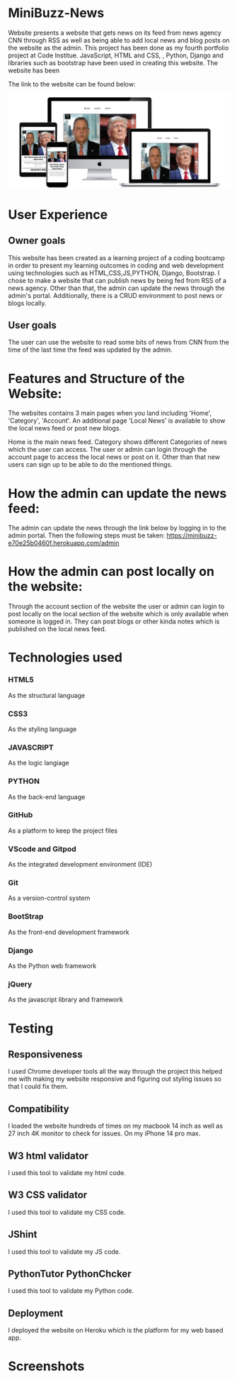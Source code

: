 # MiniBuzz-News

Website presents a website that gets news on its feed from news agency CNN through RSS as well as being able to add local news and blog posts on the website as the admin.
This project has been done as my fourth portfolio project at Code Institue. JavaScript, HTML and CSS, , Python, Django and libraries such as bootstrap have been used in creating this website. The website has been 

The link to the website can be found below:


<img src=screenshots/mockup.jpg>

# User Experience

## Owner goals
This website has been created as a learning project of a coding bootcamp in order to present my learning outcomes in coding and web development using technologies such as HTML,CSS,JS,PYTHON, Django, Bootstrap. I chose to make a website that can publish news by being fed from RSS of a news agency. Other than that, the admin can update the news through the admin's portal. Additionally, there is a CRUD environment to post news or blogs locally. 

## User goals
The user can use the website to read some bits of news from CNN from the time of the last time the feed was updated by the admin.

# Features and Structure of the Website:
The websites contains 3 main pages when you land including 'Home', 'Category', 'Account'. An additional page 'Local News' is available to show the local news feed or post new blogs.

Home is the main news feed.
Category shows different Categories of news which the user can access.
The user or admin can login through the account page to access the local news or post on it. Other than that new users can sign up to be able to do the mentioned things.




# How the admin can update the news feed:
The admin can update the news through the link below by logging in to the admin portal. Then the following steps must be taken:
https://minibuzz-e70e25b0460f.herokuapp.com/admin

# How the admin can post locally on the website:
Through the account section of the website the user or admin can login to post locally on the local section of the website which is only available when someone is logged in. They can post blogs or other kinda notes which is published on the local news feed. 

# Technologies used

### HTML5
As the structural language
### CSS3
As the styling language
### JAVASCRIPT
As the logic langiage
### PYTHON
As the back-end language
### GitHub
As a platform to keep the project files
### VScode and Gitpod
As the integrated development environment (IDE)
### Git
As a version-control system
### BootStrap
As the front-end development framework
### Django
As the Python web framework
### jQuery
As the javascript library and framework
# Testing

## Responsiveness
I used Chrome developer tools all the way through the project this helped me with making my website responsive and figuring out styling issues so that I could fix them.

## Compatibility
I loaded the website hundreds of times on my macbook 14 inch as well as 27 inch 4K monitor to check for issues. On my iPhone 14 pro max.

## W3 html validator
I used this tool to validate my html code.


## W3 CSS validator
I used this tool to validate my CSS code.

## JShint
I used this tool to validate my JS code.

## PythonTutor PythonChcker
I used this tool to validate my Python code.

## Deployment
I deployed the website on Heroku which is the platform for my web based app.




# Screenshots







